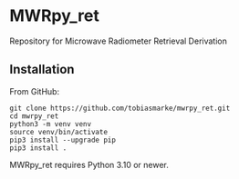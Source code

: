 # MWRpy_ret

Repository for Microwave Radiometer Retrieval Derivation

## Installation

From GitHub:

```shell
git clone https://github.com/tobiasmarke/mwrpy_ret.git
cd mwrpy_ret
python3 -m venv venv
source venv/bin/activate
pip3 install --upgrade pip
pip3 install .
```

MWRpy_ret requires Python 3.10 or newer.
